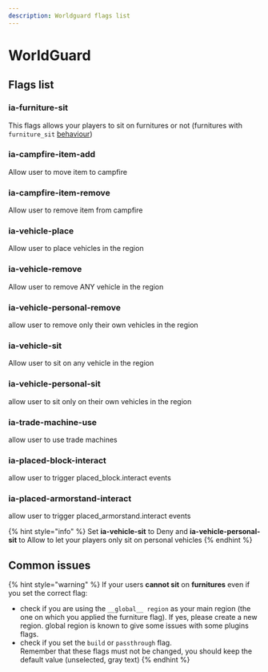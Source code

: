 ```yaml
---
description: Worldguard flags list
---
```


# WorldGuard

## Flags list

### ia-furniture-sit

This flags allows your players to sit on furnitures or not (furnitures with `furniture_sit` [behaviour](../../plugin-usage/adding-content/item-properties/behaviours.md))

### ia-campfire-item-add

Allow user to move item to campfire

### ia-campfire-item-remove

Allow user to remove item from campfire

### ia-vehicle-place

Allow user to place vehicles in the region

### ia-vehicle-remove

Allow user to remove ANY vehicle in the region

### ia-vehicle-personal-remove

allow user to remove only their own vehicles in the region

### ia-vehicle-sit

Allow user to sit on any vehicle in the region

### ia-vehicle-personal-sit

allow user to sit only on their own vehicles in the region

### ia-trade-machine-use

allow user to use trade machines

### ia-placed-block-interact

allow user to trigger placed\_block.interact events

### ia-placed-armorstand-interact

allow user to trigger placed\_armorstand.interact events

{% hint style="info" %}
Set **ia-vehicle-sit** to Deny and **ia-vehicle-personal-sit** to Allow to let your players only sit on personal vehicles
{% endhint %}

## Common issues

{% hint style="warning" %}
If your users **cannot sit** on **furnitures** even if you set the correct flag:

* check if you are using the `__global__ region` as your main region (the one on which you applied the furniture flag). If yes, please create a new region. global region is known to give some issues with some plugins flags.
* check if you set the `build` or `passthrough` flag. \
  Remember that these flags must not be changed, you should keep the default value (unselected, gray text)
{% endhint %}
